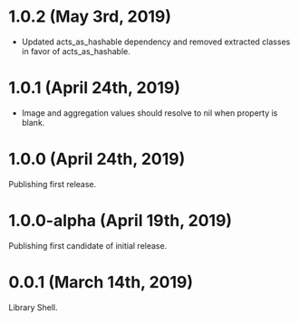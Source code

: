 # 1.0.2 (May 3rd, 2019)

* Updated acts_as_hashable dependency and removed extracted classes in favor of acts_as_hashable.

# 1.0.1 (April 24th, 2019)

* Image and aggregation values should resolve to nil when property is blank.

# 1.0.0 (April 24th, 2019)

Publishing first release.

# 1.0.0-alpha (April 19th, 2019)

Publishing first candidate of initial release.

# 0.0.1 (March 14th, 2019)

Library Shell.

